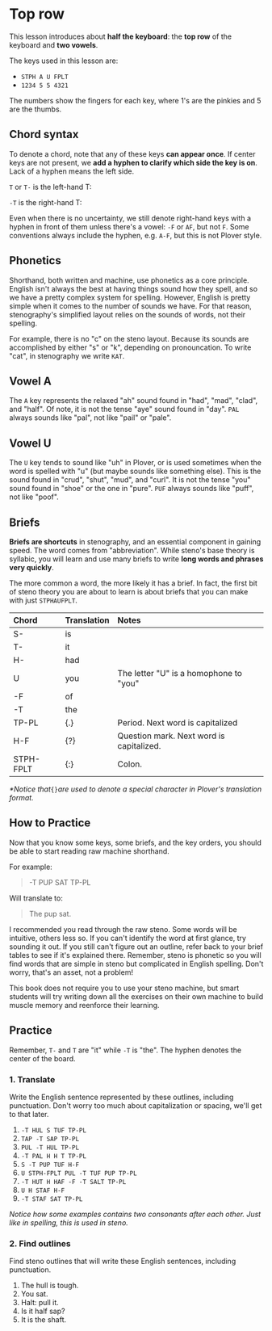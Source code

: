 # Top row

This lesson introduces about **half the keyboard**: the **top row** of the keyboard and **two vowels**.

The keys used in this lesson are:

- `STPH A U FPLT`
- `1234 5 5 4321`

The numbers show the fingers for each key, where 1's are the pinkies and 5 are the thumbs.

<Steno-Display stroke="STPHAUFPLT" labels="same" />

## Chord syntax

To denote a chord, note that any of these keys **can appear once**. If center keys are not present, we **add a hyphen to clarify which side the key is on**. Lack of a hyphen means the left side.

`T` or `T-` is the left-hand T:

<Steno-Display labels="STPHAUFPLT" stroke="T" />

`-T` is the right-hand T:

<Steno-Display labels="STPHAUFPLT" stroke="-T" />

Even when there is no uncertainty, we still denote right-hand keys with a hyphen in front of them unless there's a vowel: `-F` or `AF`, but not `F`. Some conventions always include the hyphen, e.g. `A-F`, but this is not Plover style.

## Phonetics

Shorthand, both written and machine, use phonetics as a core principle. English isn't always the best at having things sound how they spell, and so we have a pretty complex system for spelling. However, English is pretty simple when it comes to the number of sounds we have. For that reason, stenography's simplified layout relies on the sounds of words, not their spelling.

For example, there is no "c" on the steno layout. Because its sounds are accomplished by either "s" or "k", depending on pronouncation. To write "cat", in stenography we write `KAT`.

## Vowel A

The `A` key represents the relaxed "ah" sound found in "had", "mad", "clad", and "half". Of note, it is not the tense "aye" sound found in "day". `PAL` always sounds like "pal", not like "pail" or "pale".

## Vowel U

The `U` key tends to sound like "uh" in Plover, or is used sometimes when the word is spelled with "u" \(but maybe sounds like something else\). This is the sound found in "crud", "shut", "mud", and "curl". It is not the tense "you" sound found in "shoe" or the one in "pure". `PUF` always sounds like "puff", not like "poof".

## Briefs

**Briefs are shortcuts** in stenography, and an essential component in gaining speed. The word comes from "abbreviation". While steno's base theory is syllabic, you will learn and use many briefs to write **long words and phrases very quickly**.

The more common a word, the more likely it has a brief. In fact, the first bit of steno theory you are about to learn is about briefs that you can make with just `STPHAUFPLT`.

| Chord     | Translation | Notes                                    |
|:----------|:------------|:-----------------------------------------|
| S-        | is          |                                          |
| T-        | it          |                                          |
| H-        | had         |                                          |
| U         | you         | The letter "U" is a homophone to "you"   |
| -F        | of          |                                          |
| -T        | the         |                                          |
| TP-PL     | {.}         | Period. Next word is capitalized         |
| H-F       | {?}         | Question mark. Next word is capitalized. |
| STPH-FPLT | {:}         | Colon.                                   |

_\*Notice that_`{}`_are used to denote a special character in Plover's translation format._

## How to Practice

Now that you know some keys, some briefs, and the key orders, you should be able to start reading raw machine shorthand.

For example:

> -T PUP SAT TP-PL

Will translate to:

> The pup sat.

I recommended you read through the raw steno. Some words will be intuitive, others less so. If you can't identify the word at first glance, try sounding it out. If you still can't figure out an outline, refer back to your brief tables to see if it's explained there. Remember, steno is phonetic so you will find words that are simple in steno but complicated in English spelling. Don't worry, that's an asset, not a problem!

This book does not require you to use your steno machine, but smart students will try writing down all the exercises on their own machine to build muscle memory and reenforce their learning.

## Practice

Remember, `T-` and `T` are "it" while `-T` is "the". The hyphen denotes the center of the board.

### 1. Translate

Write the English sentence represented by these outlines, including punctuation. Don't worry too much about capitalization or spacing, we'll get to that later.

1. `-T HUL S TUF TP-PL`
2. `TAP -T SAP TP-PL`
3. `PUL -T HUL TP-PL`
4. `-T PAL H H T TP-PL`
5. `S -T PUP TUF H-F`
6. `U STPH-FPLT PUL -T TUF PUP TP-PL`
7. `-T HUT H HAF -F -T SALT TP-PL`
8. `U H STAF H-F`
9. `-T STAF SAT TP-PL`

_Notice how some examples contains two consonants after each other. Just like in spelling, this is used in steno._

### 2. Find outlines

Find steno outlines that will write these English sentences, including punctuation.

1. The hull is tough.
2. You sat.
3. Halt: pull it.
4. Is it half sap?
5. It is the shaft.
